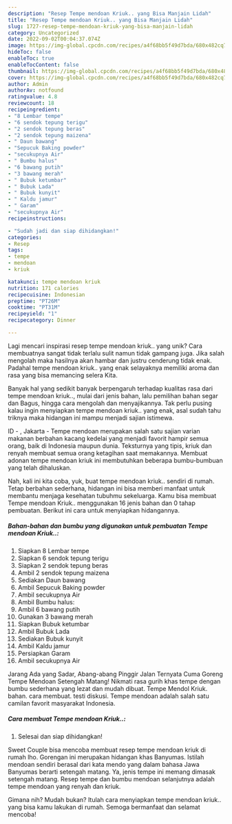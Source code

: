 ```yaml
---
description: "Resep Tempe mendoan Kriuk.. yang Bisa Manjain Lidah"
title: "Resep Tempe mendoan Kriuk.. yang Bisa Manjain Lidah"
slug: 1727-resep-tempe-mendoan-kriuk-yang-bisa-manjain-lidah
category: Uncategorized
date: 2022-09-02T00:04:37.074Z
image: https://img-global.cpcdn.com/recipes/a4f68bb5f49d7bda/680x482cq70/tempe-mendoan-kriuk-foto-resep-utama.jpg
hideToc: false
enableToc: true
enableTocContent: false
thumbnail: https://img-global.cpcdn.com/recipes/a4f68bb5f49d7bda/680x482cq70/tempe-mendoan-kriuk-foto-resep-utama.jpg
cover: https://img-global.cpcdn.com/recipes/a4f68bb5f49d7bda/680x482cq70/tempe-mendoan-kriuk-foto-resep-utama.jpg
author: Admin
authorAv: notfound
ratingvalue: 4.8
reviewcount: 18
recipeingredient:
- "8 Lembar tempe"
- "6 sendok tepung terigu"
- "2 sendok tepung beras"
- "2 sendok tepung maizena"
- " Daun bawang"
- "Sepucuk Baking powder"
- "secukupnya Air"
- " Bumbu halus"
- "6 bawang putih"
- "3 bawang merah"
- " Bubuk ketumbar"
- " Bubuk Lada"
- " Bubuk kunyit"
- " Kaldu jamur"
- " Garam"
- "secukupnya Air"
recipeinstructions:

- "Sudah jadi dan siap dihidangkan!"
categories:
- Resep
tags:
- tempe
- mendoan
- kriuk

katakunci: tempe mendoan kriuk 
nutrition: 171 calories
recipecuisine: Indonesian
preptime: "PT26M"
cooktime: "PT31M"
recipeyield: "1"
recipecategory: Dinner

---
```





Lagi mencari inspirasi resep tempe mendoan kriuk.. yang unik? Cara membuatnya sangat tidak terlalu sulit namun tidak gampang juga. Jika salah mengolah maka hasilnya akan hambar dan justru cenderung tidak enak. Padahal tempe mendoan kriuk.. yang enak selayaknya memiliki aroma dan rasa yang bisa memancing selera Kita.





Banyak hal yang sedikit banyak berpengaruh terhadap kualitas rasa dari tempe mendoan kriuk.., mulai dari jenis bahan, lalu pemilihan bahan segar dan Bagus, hingga cara mengolah dan menyajikannya. Tak perlu pusing kalau ingin menyiapkan tempe mendoan kriuk.. yang enak,      asal sudah tahu triknya maka hidangan ini mampu menjadi sajian istimewa.














ID - , Jakarta - Tempe mendoan merupakan salah satu sajian varian makanan berbahan kacang kedelai yang menjadi favorit hampir semua orang, baik di Indonesia maupun dunia. Teksturnya yang tipis, kriuk dan renyah membuat semua orang ketagihan saat memakannya. Membuat adonan tempe mendoan kriuk ini membutuhkan beberapa bumbu-bumbuan yang telah dihaluskan.






Nah, kali ini kita coba, yuk, buat tempe mendoan kriuk.. sendiri di rumah. Tetap berbahan sederhana, hidangan ini bisa memberi manfaat untuk membantu menjaga kesehatan tubuhmu sekeluarga. Kamu bisa membuat Tempe mendoan Kriuk.. menggunakan 16 jenis bahan dan 0 tahap pembuatan. Berikut ini cara untuk menyiapkan hidangannya.

<!--inarticleads1-->

##### Bahan-bahan dan bumbu yang digunakan untuk pembuatan Tempe mendoan Kriuk..:

1. Siapkan 8 Lembar tempe
1. Siapkan 6 sendok tepung terigu
1. Siapkan 2 sendok tepung beras
1. Ambil 2 sendok tepung maizena
1. Sediakan  Daun bawang
1. Ambil Sepucuk Baking powder
1. Ambil secukupnya Air
1. Ambil  Bumbu halus:
1. Ambil 6 bawang putih
1. Gunakan 3 bawang merah
1. Siapkan  Bubuk ketumbar
1. Ambil  Bubuk Lada
1. Sediakan  Bubuk kunyit
1. Ambil  Kaldu jamur
1. Persiapkan  Garam
1. Ambil secukupnya Air


Jarang Ada yang Sadar, Abang-abang Pinggir Jalan Ternyata Cuma Goreng Tempe Mendoan Setengah Matang! Nikmati rasa gurih khas tempe dengan bumbu sederhana yang lezat dan mudah dibuat. Tempe Mendol Kriuk. bahan. cara membuat. testi diskusi. Tempe mendoan adalah salah satu camilan favorit masyarakat Indonesia. 

<!--inarticleads2-->

##### Cara membuat Tempe mendoan Kriuk..:


1. Selesai dan siap dihidangkan!

Sweet Couple bisa mencoba membuat resep tempe mendoan kriuk di rumah lho. Gorengan ini merupakan hidangan khas Banyumas. Istilah mendoan sendiri berasal dari kata mendo yang dalam bahasa Jawa Banyumas berarti setengah matang. Ya, jenis tempe ini memang dimasak setengah matang. Resep tempe dan bumbu mendoan selanjutnya adalah tempe mendoan yang renyah dan kriuk. 

Gimana nih? Mudah bukan? Itulah cara menyiapkan tempe mendoan kriuk.. yang bisa kamu lakukan di rumah. Semoga bermanfaat dan selamat mencoba!
